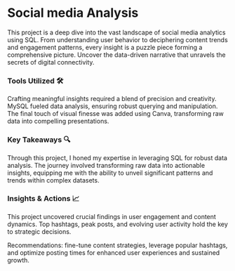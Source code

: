 # Social media Analysis

This project is a deep dive into the vast landscape of social media analytics using SQL. From understanding user behavior to deciphering content trends and engagement patterns, every insight is a puzzle piece forming a comprehensive picture. Uncover the data-driven narrative that unravels the secrets of digital connectivity. 

### Tools Utilized 🛠️

Crafting meaningful insights required a blend of precision and creativity. MySQL fueled data analysis, ensuring robust querying and manipulation. The final touch of visual finesse was added using Canva, transforming raw data into compelling presentations.

### Key Takeaways 🔍

Through this project, I honed my expertise in leveraging SQL for robust data analysis. The journey involved transforming raw data into actionable insights, equipping me with the ability to unveil significant patterns and trends within complex datasets.

### Insights & Actions 📈

This project uncovered crucial findings in user engagement and content dynamics. Top hashtags, peak posts, and evolving user activity hold the key to strategic decisions.

Recommendations: fine-tune content strategies, leverage popular hashtags, and optimize posting times for enhanced user experiences and sustained growth.

